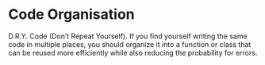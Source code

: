 # Code Organisation

D.R.Y. Code (Don’t Repeat Yourself). If you find yourself writing the same code in multiple places, you should organize it into a function or class that can be reused more efficiently while also reducing the probability for errors.